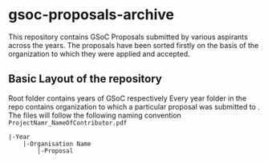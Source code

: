 # gsoc-proposals-archive
This repository contains GSoC Proposals submitted by various aspirants across the years. The proposals have been sorted firstly on the basis of the organization to which they were applied and accepted.

## Basic Layout of the repository
Root folder contains years of GSoC respectively
Every year folder in the repo contains organization to which a particular proposal was submitted to .
The files will follow the following naming convention `ProjectNamr_NameOfContributor.pdf`
```
|-Year
    |-Organisation Name
        |-Proposal